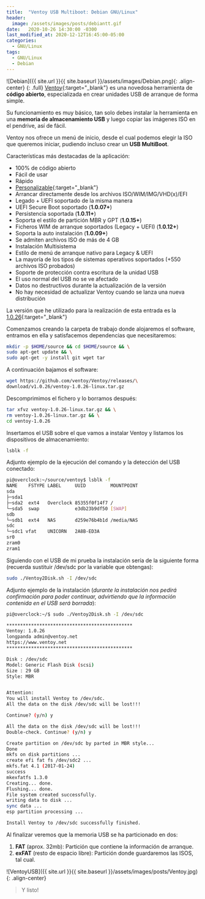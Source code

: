 ```yaml
---
title:  "Ventoy USB Multiboot: Debian GNU/Linux"
header:
  image: /assets/images/posts/debiantt.gif
date:   2020-10-26 14:30:00 -0300
last_modified_at: 2020-12-12T16:45:00-05:00
categories:
  - GNU/Linux
tags:
  - GNU/Linux
  - Debian
---
```


![Debian]({{ site.url }}{{ site.baseurl }}/assets/images/Debian.png){: .align-center}
{: .full}
[Ventoy](https://github.com/ventoy/Ventoy){:target="_blank"} es una novedosa herramienta de **código abierto**, especializada en crear unidades USB de arranque de forma simple.

Su funcionamiento es muy básico, tan solo debes instalar la herramienta en una **memoria de almacenamiento USB** y luego copiar las imágenes ISO en el pendrive, así de fácil.

Ventoy nos ofrece un menú de inicio, desde el cual podemos elegir la ISO que queremos iniciar, pudiendo incluso crear un **USB MultiBoot**.

Características más destacadas de la aplicación:

- 100% de código abierto
- Fácil de usar
- Rápido
- [Personalizable](https://www.ventoy.net/en/plugin.html){:target="_blank"}
- Arrancar directamente desde los archivos ISO/WIM/IMG/VHD(x)/EFI
- Legado + UEFI soportado de la misma manera
- UEFI Secure Boot soportado (**1.0.07+**)
- Persistencia soportada (**1.0.11+**)
- Soporta el estilo de partición MBR y GPT (**1.0.15+**)
- Ficheros WIM de arranque soportados (Legacy + UEFI) (**1.0.12+**)
- Soporta la auto instalación (**1.0.09+**)
- Se admiten archivos ISO de más de 4 GB
- Instalación Multisistema
- Estilo de menú de arranque nativo para Legacy & UEFI
- La mayoría de los tipos de sistemas operativos soportados (+550 archivos ISO probados)
- Soporte de protección contra escritura de la unidad USB
- El uso normal del USB no se ve afectado
- Datos no destructivos durante la actualización de la versión
- No hay necesidad de actualizar Ventoy cuando se lanza una nueva distribución

La versión que he utilizado para la realización de esta entrada es la [1.0.26](https://github.com/ventoy/Ventoy/releases){:target="_blank"}

Comenzamos creando la carpeta de trabajo donde alojaremos el software, entramos en ella y satisfacemos dependencias que necesitaremos:

```bash
mkdir -p $HOME/source && cd $HOME/source && \
sudo apt-get update && \
sudo apt-get -y install git wget tar
```

A continuación bajamos el software:

```bash
wget https://github.com/ventoy/Ventoy/releases/\
download/v1.0.26/ventoy-1.0.26-linux.tar.gz
```

Descomprimimos el fichero y lo borramos después:

```bash
tar xfvz ventoy-1.0.26-linux.tar.gz && \
rm ventoy-1.0.26-linux.tar.gz && \
cd ventoy-1.0.26
```

Insertamos el USB sobre el que vamos a instalar Ventoy y listamos los dispositivos de almacenamiento:

```bash
lsblk -f
```

Adjunto ejemplo de la ejecución del comando y la detección del USB conectado:

```bash
pi@overclock:~/source/ventoy$ lsblk -f
NAME    FSTYPE LABEL     UUID         MOUNTPOINT
sda
├─sda1
├─sda2  ext4   Overclock 85355f0f14f7 /
└─sda5  swap             e3db23b9df50 [SWAP]
sdb
└─sdb1  ext4   NAS       d259e76b4b1d /media/NAS
sdc
└─sdc1 vfat    UNICORN   2A8B-ED3A
sr0
zram0
zram1
```

Siguiendo con el USB de mi prueba la instalación sería de la siguiente forma (recuerda sustituir /dev/sdc por la variable que obtengas):

```bash
sudo ./Ventoy2Disk.sh -I /dev/sdc
```

Adjunto ejemplo de la instalación (*durante la instalación nos pedirá confirmación para poder continuar, advirtiendo que la información contenida en el USB será borrada*):

```bash
pi@overclock:~/$ sudo ./Ventoy2Disk.sh -I /dev/sdc

**********************************************
Ventoy: 1.0.26
longpanda admin@ventoy.net
https://www.ventoy.net
**********************************************

Disk : /dev/sdc
Model: Generic Flash Disk (scsi)
Size : 29 GB
Style: MBR


Attention:
You will install Ventoy to /dev/sdc.
All the data on the disk /dev/sdc will be lost!!!

Continue? (y/n) y

All the data on the disk /dev/sdc will be lost!!!
Double-check. Continue? (y/n) y

Create partition on /dev/sdc by parted in MBR style...
Done
mkfs on disk partitions ...
create efi fat fs /dev/sdc2 ...
mkfs.fat 4.1 (2017-01-24)
success
mkexfatfs 1.3.0
Creating... done.
Flushing... done.
File system created successfully.
writing data to disk ...
sync data ...
esp partition processing ...

Install Ventoy to /dev/sdc successfully finished.
```

Al finalizar veremos que la memoria USB se ha particionado en dos:

1. **FAT** (aprox. 32mb): Partición que contiene la información de arranque.
2. **exFAT** (resto de espacio libre): Partición donde guardaremos las ISOS, tal cual.

![VentoyUSB]({{ site.url }}{{ site.baseurl }}/assets/images/posts/Ventoy.jpg){: .align-center}

> Y listo!
